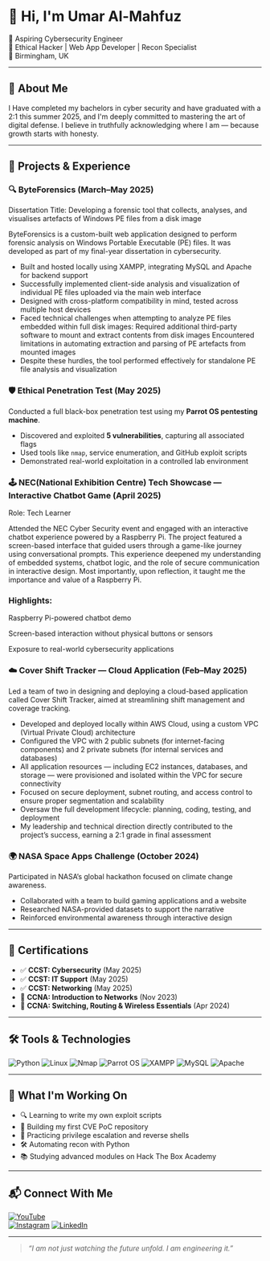 # 👋 Hi, I'm Umar Al-Mahfuz

🔐 Aspiring Cybersecurity Engineer  
🧠 Ethical Hacker | Web App Developer | Recon Specialist  
📍 Birmingham, UK

---

## 🚀 About Me

I Have completed my bachelors in cyber security and have graduated with a 2:1 this summer 2025, and I'm deeply committed to mastering the art of digital defense. I believe in truthfully acknowledging where I am — because growth starts with honesty.

---

## 🧪 Projects & Experience

### 🔍 ByteForensics (March–May 2025)
Dissertation Title: Developing a forensic tool that collects, analyses, and visualises artefacts of Windows PE files from a disk image

ByteForensics is a custom-built web application designed to perform forensic analysis on Windows Portable Executable (PE) files. It was developed as part of my final-year dissertation in cybersecurity.
- Built and hosted locally using XAMPP, integrating MySQL and Apache for backend support
- Successfully implemented client-side analysis and visualization of individual PE files uploaded via the main web interface
- Designed with cross-platform compatibility in mind, tested across multiple host devices
- Faced technical challenges when attempting to analyze PE files embedded within full disk images:
Required additional third-party software to mount and extract contents from disk images
Encountered limitations in automating extraction and parsing of PE artefacts from mounted images
- Despite these hurdles, the tool performed effectively for standalone PE file analysis and visualization

### 🛡️ Ethical Penetration Test (May 2025)
Conducted a full black-box penetration test using my **Parrot OS pentesting machine**.  
- Discovered and exploited **5 vulnerabilities**, capturing all associated flags  
- Used tools like `nmap`, service enumeration, and GitHub exploit scripts  
- Demonstrated real-world exploitation in a controlled lab environment

### 🕹️ NEC(National Exhibition Centre) Tech Showcase — Interactive Chatbot Game (April 2025)
Role: Tech Learner

Attended the NEC Cyber Security event and engaged with an interactive chatbot experience powered by a Raspberry Pi. The project featured a screen-based interface that guided users through a game-like journey using conversational prompts. This experience deepened my understanding of embedded systems, chatbot logic, and the role of secure communication in interactive design. Most importantly, upon reflection, it taught me the importance and value of a Raspberry Pi.

### Highlights:

Raspberry Pi-powered chatbot demo

Screen-based interaction without physical buttons or sensors

Exposure to real-world cybersecurity applications

### ☁️ Cover Shift Tracker — Cloud Application (Feb–May 2025)
Led a team of two in designing and deploying a cloud-based application called Cover Shift Tracker, aimed at streamlining shift management and coverage tracking.
- Developed and deployed locally within AWS Cloud, using a custom VPC (Virtual Private Cloud) architecture
- Configured the VPC with 2 public subnets (for internet-facing components) and 2 private subnets (for internal services and databases)
- All application resources — including EC2 instances, databases, and storage — were provisioned and isolated within the VPC for secure connectivity
- Focused on secure deployment, subnet routing, and access control to ensure proper segmentation and scalability
- Oversaw the full development lifecycle: planning, coding, testing, and deployment
- My leadership and technical direction directly contributed to the project’s success, earning a 2:1 grade in final assessment

### 🌍 NASA Space Apps Challenge (October 2024)
Participated in NASA’s global hackathon focused on climate change awareness.  
- Collaborated with a team to build gaming applications and a website  
- Researched NASA-provided datasets to support the narrative  
- Reinforced environmental awareness through interactive design

---

## 📜 Certifications

- ✅ **CCST: Cybersecurity** (May 2025)  
- ✅ **CCST: IT Support** (May 2025)  
- ✅ **CCST: Networking** (May 2025)  
- 📘 **CCNA: Introduction to Networks** (Nov 2023)  
- 📘 **CCNA: Switching, Routing & Wireless Essentials** (Apr 2024)

---

## 🛠️ Tools & Technologies

![Python](https://img.shields.io/badge/Python-3776AB?style=for-the-badge&logo=python&logoColor=white)
![Linux](https://img.shields.io/badge/Linux-FCC624?style=for-the-badge&logo=linux&logoColor=black)
![Nmap](https://img.shields.io/badge/Nmap-007ACC?style=for-the-badge&logo=nmap&logoColor=white)
![Parrot OS](https://img.shields.io/badge/Parrot_OS-1f1f1f?style=for-the-badge&logo=parrot-security&logoColor=green)
![XAMPP](https://img.shields.io/badge/XAMPP-FB7A24?style=for-the-badge&logo=xampp&logoColor=white)
![MySQL](https://img.shields.io/badge/MySQL-4479A1?style=for-the-badge&logo=mysql&logoColor=white)
![Apache](https://img.shields.io/badge/Apache-CA2131?style=for-the-badge&logo=apache&logoColor=white)

---

## 🔧 What I'm Working On

- 🔍 Learning to write my own exploit scripts  
- 📁 Building my first CVE PoC repository  
- 🧪 Practicing privilege escalation and reverse shells  
- 🛠️ Automating recon with Python  
- 📚 Studying advanced modules on Hack The Box Academy

---

## 📬 Connect With Me

[![YouTube](https://img.shields.io/badge/YouTube-Umar_Al_Mahfuz-red?style=for-the-badge&logo=youtube&logoColor=white)](https://www.youtube.com/@UmarAl-Mahfuz)  
[![Instagram](https://img.shields.io/badge/Instagram-umar.al.mahfuz-purple?style=for-the-badge&logo=instagram&logoColor=white)](https://www.instagram.com/umar.al.mahfuz)
[![LinkedIn](https://img.shields.io/badge/LinkedIn-Umar_Al_Mahfuz-blue?style=for-the-badge&logo=linkedin&logoColor=white)](https://www.linkedin.com/in/umar-al-mahfuz-567251262)

---

> *“I am not just watching the future unfold. I am engineering it.”*



